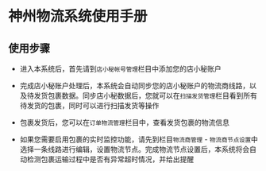 神州物流系统使用手册
=================
## 使用步骤
- 进入本系统后，首先请到`店小秘帐号管理`栏目中添加您的店小秘账户

- 完成店小秘账户处理后，本系统会自动同步您的店小秘账户的物流商线路，以及待发货包裹数据。同步店小秘数据后，您就可以在`扫描发货管理`栏目看到所有待发货的包裹，同时可以进行扫描发货等操作

- 包裹发货后，您可以在`订单物流管理`栏目中，查看发货包裹的物流信息

- 如果您需要启用包裹的实时监控功能，请先到栏目`物流商管理` - `物流商节点设置`中选择一条线路进行编辑，设置物流节点。完成物流节点设置后，本系统将会自动检测包裹运输过程中是否有异常超时情况，并给出提醒